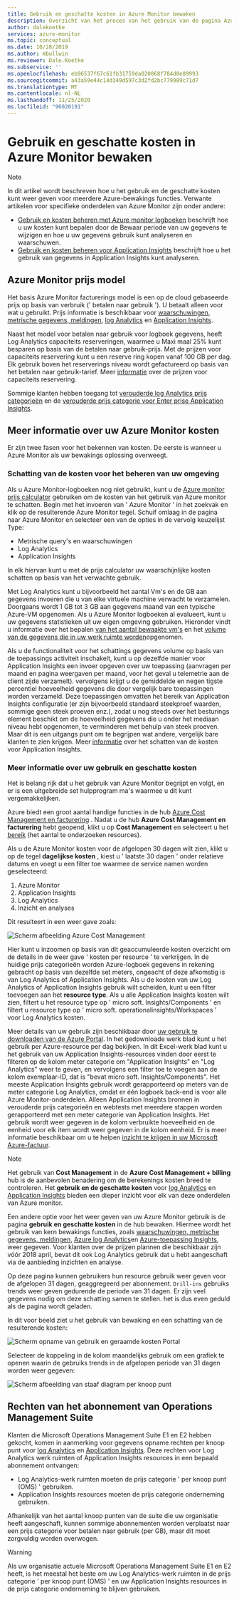 ```yaml
---
title: Gebruik en geschatte kosten in Azure Monitor bewaken
description: Overzicht van het proces van het gebruik van de pagina Azure Monitor gebruik en geschatte kosten
author: dalekoetke
services: azure-monitor
ms.topic: conceptual
ms.date: 10/28/2019
ms.author: mbullwin
ms.reviewer: Dale.Koetke
ms.subservice: ''
ms.openlocfilehash: eb96537f67c61fb31759da020068f784d0e89993
ms.sourcegitcommit: a43a59e44c14d349d597c3d2fd2bc779989c71d7
ms.translationtype: MT
ms.contentlocale: nl-NL
ms.lasthandoff: 11/25/2020
ms.locfileid: "96020191"
---
```

# <a name="monitoring-usage-and-estimated-costs-in-azure-monitor"></a>Gebruik en geschatte kosten in Azure Monitor bewaken

> [!NOTE]
> In dit artikel wordt beschreven hoe u het gebruik en de geschatte kosten kunt weer geven voor meerdere Azure-bewakings functies. Verwante artikelen voor specifieke onderdelen van Azure Monitor zijn onder andere:
> - [Gebruik en kosten beheren met Azure monitor logboeken](manage-cost-storage.md) beschrijft hoe u uw kosten kunt bepalen door de Bewaar periode van uw gegevens te wijzigen en hoe u uw gegevens gebruik kunt analyseren en waarschuwen.
> - [Gebruik en kosten beheren voor Application Insights](../app/pricing.md) beschrijft hoe u het gebruik van gegevens in Application Insights kunt analyseren.

## <a name="azure-monitor-pricing-model"></a>Azure Monitor prijs model

Het basis Azure Monitor facturerings model is een op de cloud gebaseerde prijs op basis van verbruik (' betalen naar gebruik '). U betaalt alleen voor wat u gebruikt. Prijs informatie is beschikbaar voor [waarschuwingen, metrische gegevens, meldingen](https://azure.microsoft.com/pricing/details/monitor/), [log Analytics](https://azure.microsoft.com/pricing/details/log-analytics/) en [Application Insights](https://azure.microsoft.com/pricing/details/application-insights/). 

Naast het model voor betalen naar gebruik voor logboek gegevens, heeft Log Analytics capaciteits reserveringen, waarmee u Maxi maal 25% kunt besparen op basis van de betalen naar gebruik-prijs. Met de prijzen voor capaciteits reservering kunt u een reserve ring kopen vanaf 100 GB per dag. Elk gebruik boven het reserverings niveau wordt gefactureerd op basis van het betalen naar gebruik-tarief. Meer [informatie](https://azure.microsoft.com/pricing/details/monitor/) over de prijzen voor capaciteits reservering.

Sommige klanten hebben toegang tot [verouderde log Analytics prijs categorieën](./manage-cost-storage.md#legacy-pricing-tiers) en de [verouderde prijs categorie voor Enter prise Application Insights](../app/pricing.md#legacy-enterprise-per-node-pricing-tier). 

## <a name="understanding-your-azure-monitor-costs"></a>Meer informatie over uw Azure Monitor kosten

Er zijn twee fasen voor het bekennen van kosten. De eerste is wanneer u Azure Monitor als uw bewakings oplossing overweegt. 

### <a name="estimating-the-costs-to-manage-your-environment"></a>Schatting van de kosten voor het beheren van uw omgeving

Als u Azure Monitor-logboeken nog niet gebruikt, kunt u de [Azure monitor prijs calculator](https://azure.microsoft.com/pricing/calculator/?service=monitor) gebruiken om de kosten van het gebruik van Azure monitor te schatten. Begin met het invoeren van ' Azure Monitor ' in het zoekvak en klik op de resulterende Azure Monitor tegel. Schuif omlaag in de pagina naar Azure Monitor en selecteer een van de opties in de vervolg keuzelijst Type:

- Metrische query's en waarschuwingen  
- Log Analytics
- Application Insights

In elk hiervan kunt u met de prijs calculator uw waarschijnlijke kosten schatten op basis van het verwachte gebruik.

Met Log Analytics kunt u bijvoorbeeld het aantal Vm's en de GB aan gegevens invoeren die u van elke virtuele machine verwacht te verzamelen. Doorgaans wordt 1 GB tot 3 GB aan gegevens maand van een typische Azure-VM opgenomen. Als u Azure Monitor logboeken al evalueert, kunt u uw gegevens statistieken uit uw eigen omgeving gebruiken. Hieronder vindt u informatie over het bepalen [van het aantal bewaakte vm's](./manage-cost-storage.md#understanding-nodes-sending-data) en het [volume van de gegevens die in uw werk ruimte worden](./manage-cost-storage.md#understanding-ingested-data-volume)opgenomen.

Als u de functionaliteit voor het schattings gegevens volume op basis van de toepassings activiteit inschakelt, kunt u op dezelfde manier voor Application Insights een invoer opgeven over uw toepassing (aanvragen per maand en pagina weergaven per maand, voor het geval u telemetrie aan de client zijde verzamelt). vervolgens krijgt u de gemiddelde en negen tigste percentiel hoeveelheid gegevens die door vergelijk bare toepassingen worden verzameld. Deze toepassingen omvatten het bereik van Application Insights configuratie (er zijn bijvoorbeeld standaard steekproef waarden, sommige geen steek proeven enz.), zodat u nog steeds over het besturings element beschikt om de hoeveelheid gegevens die u onder het mediaan niveau hebt opgenomen, te verminderen met behulp van steek proeven. Maar dit is een uitgangs punt om te begrijpen wat andere, vergelijk bare klanten te zien krijgen. Meer [informatie](../app/pricing.md#estimating-the-costs-to-manage-your-application) over het schatten van de kosten voor Application Insights.

### <a name="understanding-your-usage-and-estimated-costs"></a>Meer informatie over uw gebruik en geschatte kosten

Het is belang rijk dat u het gebruik van Azure Monitor begrijpt en volgt, en er is een uitgebreide set hulpprogram ma's waarmee u dit kunt vergemakkelijken. 

Azure biedt een groot aantal handige functies in de hub [Azure Cost Management en facturering](../../cost-management-billing/costs/quick-acm-cost-analysis.md?toc=/azure/billing/TOC.json) . Nadat u de hub **Azure Cost Management en facturering** hebt geopend, klikt u op **Cost Management** en selecteert u het [bereik](../../cost-management-billing/costs/understand-work-scopes.md) (het aantal te onderzoeken resources). 

Als u de Azure Monitor kosten voor de afgelopen 30 dagen wilt zien, klikt u op de tegel **dagelijkse kosten** , kiest u ' laatste 30 dagen ' onder relatieve datums en voegt u een filter toe waarmee de service namen worden geselecteerd:

1. Azure Monitor
2. Application Insights
3. Log Analytics
4. Inzicht en analyses

Dit resulteert in een weer gave zoals:

![Scherm afbeelding Azure Cost Management](./media/usage-estimated-costs/010.png)

Hier kunt u inzoomen op basis van dit geaccumuleerde kosten overzicht om de details in de weer gave ' kosten per resource ' te verkrijgen. In de huidige prijs categorieën worden Azure-logboek gegevens in rekening gebracht op basis van dezelfde set meters, ongeacht of deze afkomstig is van Log Analytics of Application Insights. Als u de kosten van uw Log Analytics of Application Insights gebruik wilt scheiden, kunt u een filter toevoegen aan het **resource type**. Als u alle Application Insights kosten wilt zien, filtert u het resource type op ' micro soft. Insights/Components ' en filtert u resource type op ' micro soft. operationalinsights/Workspaces ' voor Log Analytics kosten. 

Meer details van uw gebruik zijn beschikbaar door [uw gebruik te downloaden van de Azure Portal](../../cost-management-billing/manage/download-azure-invoice-daily-usage-date.md#download-usage-in-azure-portal). In het gedownloade werk blad kunt u het gebruik per Azure-resource per dag bekijken. In dit Excel-werk blad kunt u het gebruik van uw Application Insights-resources vinden door eerst te filteren op de kolom meter categorie om "Application Insights" en "Log Analytics" weer te geven, en vervolgens een filter toe te voegen aan de kolom exemplaar-ID, dat is "bevat micro soft. Insights/Components".  Het meeste Application Insights gebruik wordt gerapporteerd op meters van de meter categorie Log Analytics, omdat er één logboek back-end is voor alle Azure Monitor-onderdelen.  Alleen Application Insights bronnen in verouderde prijs categorieën en webtests met meerdere stappen worden gerapporteerd met een meter categorie van Application Insights.  Het gebruik wordt weer gegeven in de kolom verbruikte hoeveelheid en de eenheid voor elk item wordt weer gegeven in de kolom eenheid.  Er is meer informatie beschikbaar om u te helpen [inzicht te krijgen in uw Microsoft Azure-factuur](../../cost-management-billing/understand/review-individual-bill.md). 

> [!NOTE]
> Het gebruik van **Cost Management** in de **Azure Cost Management + billing** hub is de aanbevolen benadering om de berekenings kosten breed te controleren.  Het **gebruik en de geschatte kosten** voor [log Analytics](./manage-cost-storage.md#understand-your-usage-and-estimate-costs)  en [Application Insights](../app/pricing.md#understand-your-usage-and-estimate-costs) bieden een dieper inzicht voor elk van deze onderdelen van Azure monitor.

Een andere optie voor het weer geven van uw Azure Monitor gebruik is de pagina **gebruik en geschatte kosten** in de hub bewaken. Hiermee wordt het gebruik van kern bewakings functies, zoals [waarschuwingen, metrische gegevens, meldingen](https://azure.microsoft.com/pricing/details/monitor/), [Azure log Analytics](https://azure.microsoft.com/pricing/details/log-analytics/)en [Azure-toepassing Insights](https://azure.microsoft.com/pricing/details/application-insights/), weer gegeven. Voor klanten over de prijzen plannen die beschikbaar zijn vóór 2018 april, bevat dit ook Log Analytics gebruik dat u hebt aangeschaft via de aanbieding inzichten en analyse.

Op deze pagina kunnen gebruikers hun resource gebruik weer geven voor de afgelopen 31 dagen, geaggregeerd per abonnement. `Drill-ins` gebruiks trends weer geven gedurende de periode van 31 dagen. Er zijn veel gegevens nodig om deze schatting samen te stellen. het is dus even geduld als de pagina wordt geladen.

In dit voor beeld ziet u het gebruik van bewaking en een schatting van de resulterende kosten:

![Scherm opname van gebruik en geraamde kosten Portal](./media/usage-estimated-costs/001.png)

Selecteer de koppeling in de kolom maandelijks gebruik om een grafiek te openen waarin de gebruiks trends in de afgelopen periode van 31 dagen worden weer gegeven: 

![Scherm afbeelding van staaf diagram per knoop punt](./media/usage-estimated-costs/002.png)

## <a name="operations-management-suite-subscription-entitlements"></a>Rechten van het abonnement van Operations Management Suite

Klanten die Microsoft Operations Management Suite E1 en E2 hebben gekocht, komen in aanmerking voor gegevens opname rechten per knoop punt voor [log Analytics](https://www.microsoft.com/cloud-platform/operations-management-suite) en [Application Insights](../app/pricing.md). Deze rechten voor Log Analytics werk ruimten of Application Insights resources in een bepaald abonnement ontvangen: 

- Log Analytics-werk ruimten moeten de prijs categorie ' per knoop punt (OMS) ' gebruiken.
- Application Insights resources moeten de prijs categorie onderneming gebruiken.

Afhankelijk van het aantal knoop punten van de suite die uw organisatie heeft aangeschaft, kunnen sommige abonnementen worden verplaatst naar een prijs categorie voor betalen naar gebruik (per GB), maar dit moet zorgvuldig worden overwogen.

> [!WARNING]
> Als uw organisatie actuele Microsoft Operations Management Suite E1 en E2 heeft, is het meestal het beste om uw Log Analytics-werk ruimten in de prijs categorie ' per knoop punt (OMS) ' en uw Application Insights resources in de prijs categorie onderneming te blijven gebruiken. 
>

